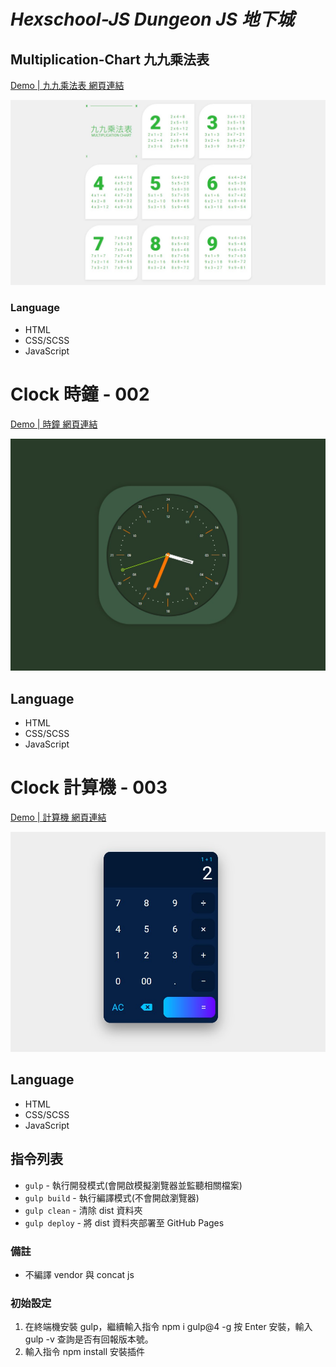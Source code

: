 # *Hexschool-JS Dungeon JS 地下城*

## Multiplication-Chart 九九乘法表
<a href="https://kevinshu1995.github.io/hex_jsDungeon/jsDun-001.html">Demo | 九九乘法表 網頁連結</a>

![demo](https://raw.githubusercontent.com/kevinshu1995/hex_jsDungeon/gh-pages/assets/images/cover001.jpg)

### Language
<ul>
 <li>HTML</li>
 <li>CSS/SCSS</li>
 <li>JavaScript</li>
</ul>

# Clock 時鐘 - 002

<a href="https://kevinshu1995.github.io/hex_jsDungeon/jsDun-002.html">Demo | 時鐘 網頁連結</a>

![demo](https://raw.githubusercontent.com/kevinshu1995/hex_jsDungeon/gh-pages/assets/images/cover002.jpg)

## Language
<ul>
 <li>HTML</li>
 <li>CSS/SCSS</li>
 <li>JavaScript</li>
</ul>

# Clock 計算機 - 003

<a href="https://kevinshu1995.github.io/hex_jsDungeon/jsDun-003.html">Demo | 計算機 網頁連結</a>

![demo](https://raw.githubusercontent.com/kevinshu1995/hex_jsDungeon/gh-pages/assets/images/cover003.jpg)

## Language
<ul>
 <li>HTML</li>
 <li>CSS/SCSS</li>
 <li>JavaScript</li>
</ul>


## 指令列表
- `gulp` - 執行開發模式(會開啟模擬瀏覽器並監聽相關檔案)
- `gulp build` - 執行編譯模式(不會開啟瀏覽器)
- `gulp clean` - 清除 dist 資料夾
- `gulp deploy` - 將 dist 資料夾部署至 GitHub Pages
### 備註
- 不編譯 vendor 與 concat js
### 初始設定
1. 在終端機安裝 gulp，繼續輸入指令 npm i gulp@4 -g 按 Enter 安裝，輸入 gulp -v 查詢是否有回報版本號。
2. 輸入指令 npm install 安裝插件
